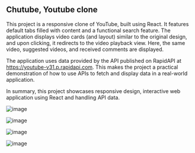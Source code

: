 ## Chutube, Youtube clone

This project is a responsive clone of YouTube, built using React. It features default tabs filled with content and a functional search feature. The application displays video cards (and layout) similar to the original design, and upon clicking, it redirects to the video playback view. Here, the same video, suggested videos, and received comments are displayed.

The application uses data provided by the API published on RapidAPI at https://youtube-v31.p.rapidapi.com. This makes the project a practical demonstration of how to use APIs to fetch and display data in a real-world application.

In summary, this project showcases responsive design, interactive web application using React and handling API data.

![image](https://github.com/JuanManuelSanjurjo/Chutub/assets/57844658/d6a48298-f753-41cc-96aa-aa694aa2e098)

![image](https://github.com/JuanManuelSanjurjo/Chutub/assets/57844658/a033d44f-77e5-4d6a-9274-1a693b0daec7)

![image](https://github.com/JuanManuelSanjurjo/Chutub/assets/57844658/da96b453-656d-4cc3-a15a-d7771043085f)

![image](https://github.com/JuanManuelSanjurjo/Chutub/assets/57844658/862bd44f-04f0-4fc5-91a2-463b99e03ba3)
